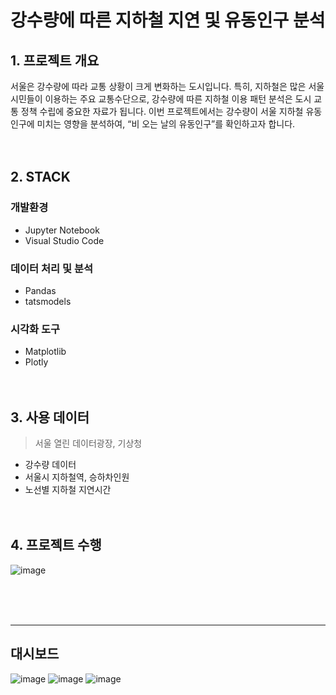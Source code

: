 # 강수량에 따른 지하철 지연 및 유동인구 분석


## 1. 프로젝트 개요
서울은 강수량에 따라 교통 상황이 크게 변화하는 도시입니다. 특히, 지하철은 많은 서울 시민들이 이용하는 주요 교통수단으로, 강수량에 따른 지하철 이용 패턴 분석은 도시 교통 정책 수립에 중요한 자료가 됩니다. 이번 프로젝트에서는 강수량이 서울 지하철 유동인구에 미치는 영향을 분석하여, “비 오는 날의 유동인구”를 확인하고자 합니다.<br/><br/><br/>

## 2. STACK
### 개발환경
- Jupyter Notebook
- Visual Studio Code

### 데이터 처리 및 분석
- Pandas
- tatsmodels

### 시각화 도구
- Matplotlib
- Plotly
<br/><br/><br/>

## 3. 사용 데이터
> 서울 열린 데이터광장, 기상청
- 강수량 데이터
- 서울시 지하철역, 승하차인원
- 노선별 지하철 지연시간
<br/><br/><br/>

## 4. 프로젝트 수행

![image](https://github.com/user-attachments/assets/95879c5e-1296-4173-a647-c6d047aa27b5)

<br/><br/><br/>



-----
## 대시보드
![image](https://github.com/user-attachments/assets/b6d23d0d-5c54-4f6e-8833-b448f96e1f49)
![image](https://github.com/user-attachments/assets/5c3ed9d9-996d-43a9-8c00-266e5899f8b4)
![image](https://github.com/user-attachments/assets/0bd9c35b-d71e-41cb-9a06-f3e37e668bb7)
